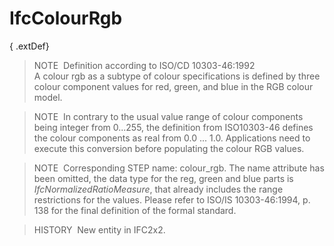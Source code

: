 IfcColourRgb
============

{ .extDef}
> NOTE&nbsp; Definition according to ISO/CD 10303-46:1992  
> A colour rgb as a subtype of colour specifications is defined by three colour component values for red, green, and blue in the RGB colour model.

> NOTE&nbsp; In contrary to the usual value range of colour components being integer from 0...255, the definition from ISO10303-46 defines the colour components as real from 0.0 ... 1.0. Applications need to execute this conversion before populating the colour RGB values.

> NOTE&nbsp; Corresponding STEP name: colour_rgb. The name attribute has been omitted, the data type for the reg, green and blue parts is _IfcNormalizedRatioMeasure_, that already includes the range restrictions for the values. Please refer to ISO/IS 10303-46:1994, p. 138 for the final definition of the formal standard.

> HISTORY&nbsp; New entity in IFC2x2.
